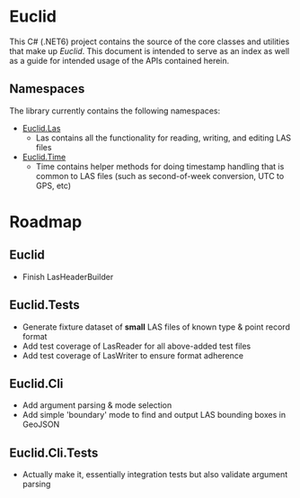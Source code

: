 # Euclid

This C# (.NET6) project contains the source of the core classes and utilities that make up *Euclid*.  This document is intended to serve as an index as well as a guide for intended usage of the APIs contained herein.

## Namespaces
The library currently contains the following namespaces:
- [Euclid.Las](#euclidlas)
    - Las contains all the functionality for reading, writing, and editing LAS files
- [Euclid.Time](#euclidtime)
    - Time contains helper methods for doing timestamp handling that is common to LAS files (such as second-of-week conversion, UTC to GPS, etc)

# Roadmap
## Euclid
- Finish LasHeaderBuilder
## Euclid.Tests
- Generate fixture dataset of **small** LAS files of known type & point record format
- Add test coverage of LasReader for all above-added test files
- Add test coverage of LasWriter to ensure format adherence
## Euclid.Cli
- Add argument parsing & mode selection
- Add simple 'boundary' mode to find and output LAS bounding boxes in GeoJSON 
## Euclid.Cli.Tests
- Actually make it, essentially integration tests but also validate argument parsing